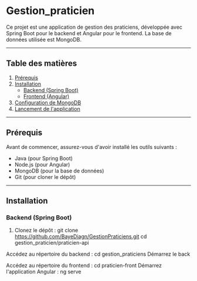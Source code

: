 # Gestion_praticien

Ce projet est une application de gestion des praticiens, développée avec Spring Boot pour le backend et Angular pour le frontend. La base de données utilisée est MongoDB.

---

## Table des matières
1. [Prérequis](prérequis)
2. [Installation](installation)
   - [Backend (Spring Boot)](backend-spring-boot)
   - [Frontend (Angular)](frontend-angular)
3. [Configuration de MongoDB](configuration-de-mongodb)
4. [Lancement de l'application](lancement-de-lapplication)


---

## Prérequis

Avant de commencer, assurez-vous d'avoir installé les outils suivants :

- Java (pour Spring Boot)
- Node.js (pour Angular)
- MongoDB (pour la base de données)
- Git (pour cloner le dépôt)

---

## **Installation**

### **Backend (Spring Boot)**

1. Clonez le dépôt :
   git clone https://github.com/BayeDiagn/GestionPraticiens.git
   cd gestion_praticien/praticien-api

Accédez au répertoire du backend : cd gestion_praticiens
Démarrez le back

Accédez au répertoire du frontend : cd praticien-front
Démarrez l'application Angular : ng serve